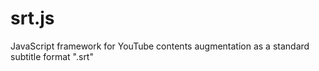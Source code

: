 # srt.js
JavaScript framework for YouTube contents augmentation as a standard subtitle format ".srt"
